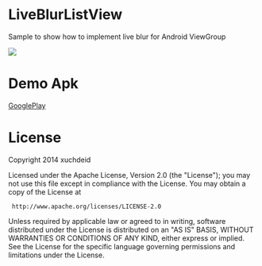 LiveBlurListView
================

Sample to show how to implement live blur for Android ViewGroup

![](https://github.com/xuchdeid/LiveBlurListView/blob/master/screenshot/screenshot1.png?raw=true)

Demo Apk
===
[GooglePlay](https://play.google.com/store/apps/details?id=com.koalcat.blurdemo)

License
===

   Copyright 2014 xuchdeid

   Licensed under the Apache License, Version 2.0 (the "License");
   you may not use this file except in compliance with the License.
   You may obtain a copy of the License at

     http://www.apache.org/licenses/LICENSE-2.0

   Unless required by applicable law or agreed to in writing, software
   distributed under the License is distributed on an "AS IS" BASIS,
   WITHOUT WARRANTIES OR CONDITIONS OF ANY KIND, either express or implied.
   See the License for the specific language governing permissions and
   limitations under the License.
